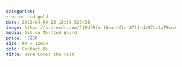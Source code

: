```yaml
---
categories:
- water-and-gold
date: 2022-04-09 13:18:38.523438
image: https://ucarecdn.com/f18df9fe-16ea-4f1a-8711-da971c3a79ce/
media: Oil on Mounted Board
price: '3950'
size: 90 x 120cm
sold: Contact Us
title: Here Comes the Rain
...
```

